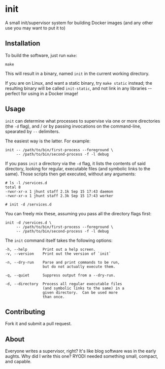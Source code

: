 init
====

A small init/supervisor system for building Docker images
(and any other use you may want to put it to)

Installation
------------

To build the software, just run `make`:

    make

This will result in a binary, named `init` in the current working
directory.

If you are on Linux, and want a static binary, try `make static`
instead; the resulting binary will be called `init-static`, and
not link in any libraries -- perfect for using in a Docker image!

Usage
-----

`init` can determine what processes to supervise via one or more
directories (the `-d` flag), and / or by passing invocations on
the command-line, spearated by `--` delimiters.

The easiest way is the latter.  For example:

    init -- /path/to/bin/first-process --foreground \
         -- /path/to/bin/second-process -f -l debug

If you pass `init` a directory via the `-d` flag, it lists the
contents of said directory, looking for regular, executable files
(and symbolic links to the same).  Those scripts then get executed,
without any arguments:

    # ls -l /services.d
    total 8
    -rwxr-xr-x 1 jhunt staff 2.1k Sep 15 17:43 daemon
    -rwxr-xr-x 1 jhunt staff 2.3k Sep 15 17:43 worker

    # init -d /services.d

You can freely mix these, assuming you pass all the directory
flags first:

    init -d /services.d \
         -- /path/to/bin/first-process --foreground \
         -- /path/to/bin/second-process -f -l debug

The `init` command itself takes the following options:

    -h, --help       Print out a help screen.
    -v, --version    Print out the version of `init`

    -n, --dry-run    Parse and print commands to be run,
                     but do not actually execute them.

    -q, --quiet      Suppress output from a --dry-run.

    -d, --directory  Process all regular executable files
                     (and symbolic links to the same) in a
                     given directory.  Can be used more
                     than once.

Contributing
------------

Fork it and submit a pull request.

About
-----

Everyone writes a supervisor, right?  It's like blog software was
in the early aughts.  Why did I write this one?  RYODI needed
something small, compact, and capable.
